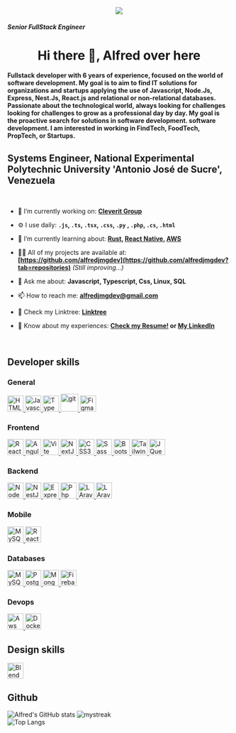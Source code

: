 <p align="center">
  <img src="https://storage.alfredjmg.dev/s/GTF75G4G95Adf3r/preview"> 
</p>
<p align="center">
  <h5 align="left">
    <b>
      Senior FullStack Engineer 
    </b>
  </h2>
</p>

<h1 align="center">Hi there 👋, Alfred over here</h2>
<div align="left">
  
  <h4 align="left">
    Fullstack developer with 6 years of experience, focused on the world of software development. My goal is to aim to find IT solutions for organizations and startups applying the use of Javascript, Node.Js, Express, Nest.Js, React.js and relational or non-relational databases. Passionate about the technological world, always looking for challenges looking for challenges to grow as a professional day by day. My goal is the proactive search for solutions in software development. software development. I am interested in working in FindTech, FoodTech, PropTech, or Startups.  
  </h4>

<h2 align="left"><b>
Systems Engineer, National Experimental Polytechnic University 'Antonio José de Sucre', Venezuela
</b></h2>
  
  </br>
  
<p align="left">
  
  - 🔭 I’m currently working on: **[Cleverit Group](https://www.cleveritgroup.com/)**

  - ⚙️ I use daily: **`.js`, `.ts`, `.tsx`, `.css`, `.py` , `.php`, `.cs`, `.html`**
  
  - 🌱 I’m currently learning about: **[Rust](https://github.com/rust-lang/rust), [React Native](https://reactnative.dev/), [AWS](https://aws.amazon.com//)**
  
  - 👨‍💻 All of my projects are available at: **[https://github.com/alfredjmgdev](https://github.com/alfredjmgdev?tab=repositories)** _(Still improving...)_
  
  - 💬 Ask me about: **Javascript, Typescript, Css, Linux, SQL**
  
  - 📫 How to reach me: **alfredjmgdev@gmail.com**

  - 🔗 Check my Linktree: **[Linktree](https://linktr.ee/alfredjmgdev)**
  
  - 📄 Know about my experiences: **[Check my Resume!](https://storage.alfredjmg.dev/s/iXyP9SwcXo7ySfq) or [My LinkedIn](https://www.linkedin.com/in/alfredo-mujica-godoy-04bab5161/)**
</p>

</br>

<h2 align="left"><b>
Developer skills
</b></h2>

<h3 align="left">General</h3>
<a href="https://developer.mozilla.org/en-US/docs/Glossary/HTML5" target="_blank" rel="noreferrer">
  <img src="https://raw.githubusercontent.com/danielcranney/readme-generator/main/public/icons/skills/html5-colored.svg" width="36" height="36" alt="HTML5" />
</a>
<a href="https://developer.mozilla.org/en-US/docs/Web/JavaScript" target="_blank" rel="noreferrer">
  <img src="https://raw.githubusercontent.com/danielcranney/readme-generator/main/public/icons/skills/javascript-colored.svg" width="36" height="36" alt="Javascript" />
</a>
<a href="https://www.typescriptlang.org/" target="_blank" rel="noreferrer">
  <img src="https://raw.githubusercontent.com/danielcranney/readme-generator/main/public/icons/skills/typescript-colored.svg" width="36" height="36" alt="TypeScript" />
</a>
<a href="https://git-scm.com/" target="_blank" rel="noreferrer">
  <img src="https://www.vectorlogo.zone/logos/git-scm/git-scm-icon.svg" alt="git" width="40" height="40"/>
</a>
<a href="https://www.figma.com/" target="_blank" rel="noreferrer">
  <img src="https://raw.githubusercontent.com/danielcranney/readme-generator/main/public/icons/skills/figma-colored.svg" width="36" height="36" alt="Figma" />
</a>

<h3 align="left">Frontend</h3>
<a href="https://reactjs.org/" target="_blank" rel="noreferrer">
  <img src="https://raw.githubusercontent.com/danielcranney/readme-generator/main/public/icons/skills/react-colored.svg" width="36" height="36" alt="React" />
</a>
<a href="https://angular.io/" target="_blank" rel="noreferrer">
  <img src="https://raw.githubusercontent.com/danielcranney/readme-generator/main/public/icons/skills/angularjs-colored.svg" width="36" height="36" alt="Angular" />
</a>
<a href="https://vitejs.dev/" target="_blank" rel="noreferrer">
  <img src="https://raw.githubusercontent.com/danielcranney/readme-generator/main/public/icons/skills/vite-colored.svg" width="36" height="36" alt="Vite" />
</a>
<a href="https://nextjs.org/docs" target="_blank" rel="noreferrer">
  <img src="https://raw.githubusercontent.com/danielcranney/readme-generator/main/public/icons/skills/nextjs-colored.svg" width="36" height="36" alt="NextJs" />
</a>
<a href="https://www.w3.org/TR/CSS/#css" target="_blank" rel="noreferrer">
  <img src="https://raw.githubusercontent.com/danielcranney/readme-generator/main/public/icons/skills/css3-colored.svg" width="36" height="36" alt="CSS3" />
</a>
<a href="https://sass-lang.com/" target="_blank" rel="noreferrer">
  <img src="https://raw.githubusercontent.com/danielcranney/readme-generator/main/public/icons/skills/sass-colored.svg" width="36" height="36" alt="Sass" />
</a>
<a href="https://getbootstrap.com/" target="_blank" rel="noreferrer">
  <img src="https://raw.githubusercontent.com/danielcranney/readme-generator/main/public/icons/skills/bootstrap-colored.svg" width="36" height="36" alt="Bootstrap" />
</a>
<a href="https://tailwindcss.com/" target="_blank" rel="noreferrer">
  <img src="https://raw.githubusercontent.com/danielcranney/readme-generator/main/public/icons/skills/tailwindcss-colored.svg" width="36" height="36" alt="TailwindCSS" />
</a>
<a href="https://jquery.com/" target="_blank" rel="noreferrer">
  <img src="https://raw.githubusercontent.com/danielcranney/readme-generator/main/public/icons/skills/jquery-colored.svg" width="36" height="36" alt="JQuery" />
</a>

<h3 align="left">Backend</h3>
<a href="https://nodejs.org/en/" target="_blank" rel="noreferrer">
  <img src="https://raw.githubusercontent.com/danielcranney/readme-generator/main/public/icons/skills/nodejs-colored.svg" width="36" height="36" alt="NodeJS" />
</a>
<a href="https://docs.nestjs.com/" target="_blank" rel="noreferrer">
  <img src="https://raw.githubusercontent.com/danielcranney/readme-generator/main/public/icons/skills/nestjs-colored.svg" width="36" height="36" alt="NestJS" />
</a>
<a href="https://expressjs.com/" target="_blank" rel="noreferrer" classname="general-icon">
  <img src="https://raw.githubusercontent.com/danielcranney/readme-generator/main/public/icons/skills/express-colored.svg" width="36" height="36" alt="ExpressJS" />
</a>
<a href="https://www.php.net/" target="_blank" rel="noreferrer" classname="general-icon">
  <img src="https://raw.githubusercontent.com/danielcranney/readme-generator/main/public/icons/skills/php-colored.svg" width="36" height="36" alt="Php" />
</a>
<a href="https://laravel.com/" target="_blank" rel="noreferrer" classname="general-icon">
  <img src="https://raw.githubusercontent.com/danielcranney/readme-generator/main/public/icons/skills/laravel-colored.svg" width="36" height="36" alt="LAravel" />
</a>
<a href="https://www.java.com/" target="_blank" rel="noreferrer" classname="general-icon">
  <img src="https://raw.githubusercontent.com/danielcranney/readme-generator/main/public/icons/skills/java.svg" width="36" height="36" alt="LAravel" />
</a>

<h3 align="left">Mobile</h3>
<a href="https://flutter.dev/" target="_blank" rel="noreferrer">
  <img src="https://raw.githubusercontent.com/danielcranney/readme-generator/main/public/icons/skills/flutter-colored.svg" width="36" height="36" alt="MySQL" />
</a>
<a href="https://reactnative.dev/" target="_blank" rel="noreferrer">
  <img src="https://raw.githubusercontent.com/danielcranney/readme-generator/main/public/icons/skills/react-colored.svg" width="36" height="36" alt="ReactNative" />
</a>

<h3 align="left">Databases</h3>
<a href="https://www.mysql.com/" target="_blank" rel="noreferrer">
  <img src="https://raw.githubusercontent.com/danielcranney/readme-generator/main/public/icons/skills/mysql.svg" width="36" height="36" alt="MySQL" />
</a>
<a href="https://www.postgresql.org/" target="_blank" rel="noreferrer">
  <img src="https://raw.githubusercontent.com/danielcranney/readme-generator/main/public/icons/skills/postgresql-colored.svg" width="36" height="36" alt="PostgreSQL" />
</a>
<a href="https://www.mongodb.com/" target="_blank" rel="noreferrer">
  <img src="https://raw.githubusercontent.com/danielcranney/readme-generator/main/public/icons/skills/mongodb-colored.svg" width="36" height="36" alt="MongoDB" />
</a>
<a href="https://firebase.google.com/" target="_blank" rel="noreferrer">
  <img src="https://raw.githubusercontent.com/danielcranney/readme-generator/main/public/icons/skills/firebase-colored.svg" width="36" height="36" alt="Firebase" />
</a>

<h3 align="left">Devops</h3>
<a href="https://aws.amazon.com/" target="_blank" rel="noreferrer">
  <img src="https://raw.githubusercontent.com/danielcranney/readme-generator/main/public/icons/skills/aws.svg" width="36" height="36" alt="Aws" />
</a>
<a href="https://www.docker.com/" target="_blank" rel="noreferrer">
  <img src="https://raw.githubusercontent.com/danielcranney/readme-generator/main/public/icons/skills/docker-colored.svg" width="36" height="36" alt="Docker" />
</a>
<p></p>

<h2 align="left"><b>Design skills</b></h2>
<a href="https://www.blender.org/" target="_blank" rel="noreferrer">
  <img src="https://raw.githubusercontent.com/danielcranney/readme-generator/main/public/icons/skills/blender-colored.svg" width="36" height="36" alt="Blender" />
</a>

<h2 align="left"><b>Github</b></h2>

![Alfred's GitHub stats](https://github-readme-stats.vercel.app/api?username=alfredjmgdev&show_icons=true&theme=transparent)
<img src="https://github-readme-streak-stats.herokuapp.com/?user=alfredjmgdev&theme=transparent" alt="mystreak"/>
</br>
![Top Langs](https://github-readme-stats.vercel.app/api/top-langs/?username=alfredjmgdev\&layout=compact)

</br>
</br>
</br>
</br>
</br>

</div>
